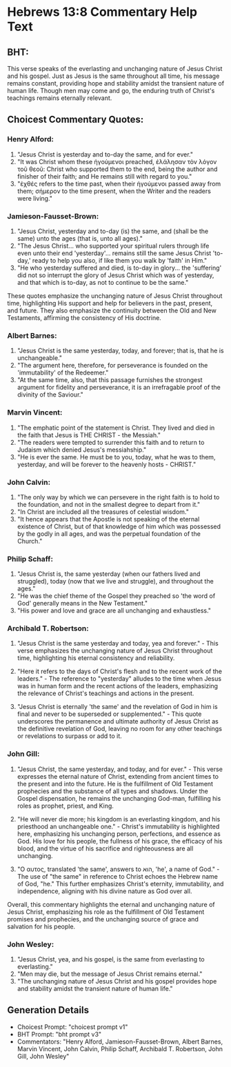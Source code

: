 # Hebrews 13:8 Commentary Help Text

## BHT:
This verse speaks of the everlasting and unchanging nature of Jesus Christ and his gospel. Just as Jesus is the same throughout all time, his message remains constant, providing hope and stability amidst the transient nature of human life. Though men may come and go, the enduring truth of Christ's teachings remains eternally relevant.

## Choicest Commentary Quotes:
### Henry Alford:
1. "Jesus Christ is yesterday and to-day the same, and for ever."
2. "It was Christ whom these ἡγούμενοι preached, ἐλάλησαν τὸν λόγον τοῦ θεοῦ: Christ who supported them to the end, being the author and finisher of their faith; and He remains still with regard to you."
3. "ἐχθές refers to the time past, when their ἡγούμενοι passed away from them; σήμερον to the time present, when the Writer and the readers were living."

### Jamieson-Fausset-Brown:
1. "Jesus Christ, yesterday and to-day (is) the same, and (shall be the same) unto the ages (that is, unto all ages)." 
2. "The Jesus Christ... who supported your spiritual rulers through life even unto their end 'yesterday'... remains still the same Jesus Christ 'to-day,' ready to help you also, if like them you walk by 'faith' in Him."
3. "He who yesterday suffered and died, is to-day in glory... the 'suffering' did not so interrupt the glory of Jesus Christ which was of yesterday, and that which is to-day, as not to continue to be the same."

These quotes emphasize the unchanging nature of Jesus Christ throughout time, highlighting His support and help for believers in the past, present, and future. They also emphasize the continuity between the Old and New Testaments, affirming the consistency of His doctrine.

### Albert Barnes:
1. "Jesus Christ is the same yesterday, today, and forever; that is, that he is unchangeable."
2. "The argument here, therefore, for perseverance is founded on the 'immutability' of the Redeemer."
3. "At the same time, also, that this passage furnishes the strongest argument for fidelity and perseverance, it is an irrefragable proof of the divinity of the Saviour."

### Marvin Vincent:
1. "The emphatic point of the statement is Christ. They lived and died in the faith that Jesus is THE CHRIST - the Messiah."
2. "The readers were tempted to surrender this faith and to return to Judaism which denied Jesus's messiahship."
3. "He is ever the same. He must be to you, today, what he was to them, yesterday, and will be forever to the heavenly hosts - CHRIST."

### John Calvin:
1. "The only way by which we can persevere in the right faith is to hold to the foundation, and not in the smallest degree to depart from it."
2. "In Christ are included all the treasures of celestial wisdom."
3. "It hence appears that the Apostle is not speaking of the eternal existence of Christ, but of that knowledge of him which was possessed by the godly in all ages, and was the perpetual foundation of the Church."

### Philip Schaff:
1. "Jesus Christ is, the same yesterday (when our fathers lived and struggled), today (now that we live and struggle), and throughout the ages."
2. "He was the chief theme of the Gospel they preached so 'the word of God' generally means in the New Testament."
3. "His power and love and grace are all unchanging and exhaustless."

### Archibald T. Robertson:
1. "Jesus Christ is the same yesterday and today, yea and forever." - This verse emphasizes the unchanging nature of Jesus Christ throughout time, highlighting his eternal consistency and reliability.

2. "Here it refers to the days of Christ's flesh and to the recent work of the leaders." - The reference to "yesterday" alludes to the time when Jesus was in human form and the recent actions of the leaders, emphasizing the relevance of Christ's teachings and actions in the present.

3. "Jesus Christ is eternally 'the same' and the revelation of God in him is final and never to be superseded or supplemented." - This quote underscores the permanence and ultimate authority of Jesus Christ as the definitive revelation of God, leaving no room for any other teachings or revelations to surpass or add to it.

### John Gill:
1. "Jesus Christ, the same yesterday, and today, and for ever." - This verse expresses the eternal nature of Christ, extending from ancient times to the present and into the future. He is the fulfillment of Old Testament prophecies and the substance of all types and shadows. Under the Gospel dispensation, he remains the unchanging God-man, fulfilling his roles as prophet, priest, and King.

2. "He will never die more; his kingdom is an everlasting kingdom, and his priesthood an unchangeable one." - Christ's immutability is highlighted here, emphasizing his unchanging person, perfections, and essence as God. His love for his people, the fullness of his grace, the efficacy of his blood, and the virtue of his sacrifice and righteousness are all unchanging.

3. "Ο αυτος, translated 'the same', answers to הוא, 'he', a name of God." - The use of "the same" in reference to Christ echoes the Hebrew name of God, "he." This further emphasizes Christ's eternity, immutability, and independence, aligning with his divine nature as God over all.

Overall, this commentary highlights the eternal and unchanging nature of Jesus Christ, emphasizing his role as the fulfillment of Old Testament promises and prophecies, and the unchanging source of grace and salvation for his people.

### John Wesley:
1. "Jesus Christ, yea, and his gospel, is the same from everlasting to everlasting."
2. "Men may die, but the message of Jesus Christ remains eternal."
3. "The unchanging nature of Jesus Christ and his gospel provides hope and stability amidst the transient nature of human life."


## Generation Details
- Choicest Prompt: "choicest prompt v1"
- BHT Prompt: "bht prompt v3"
- Commentators: "Henry Alford, Jamieson-Fausset-Brown, Albert Barnes, Marvin Vincent, John Calvin, Philip Schaff, Archibald T. Robertson, John Gill, John Wesley"
